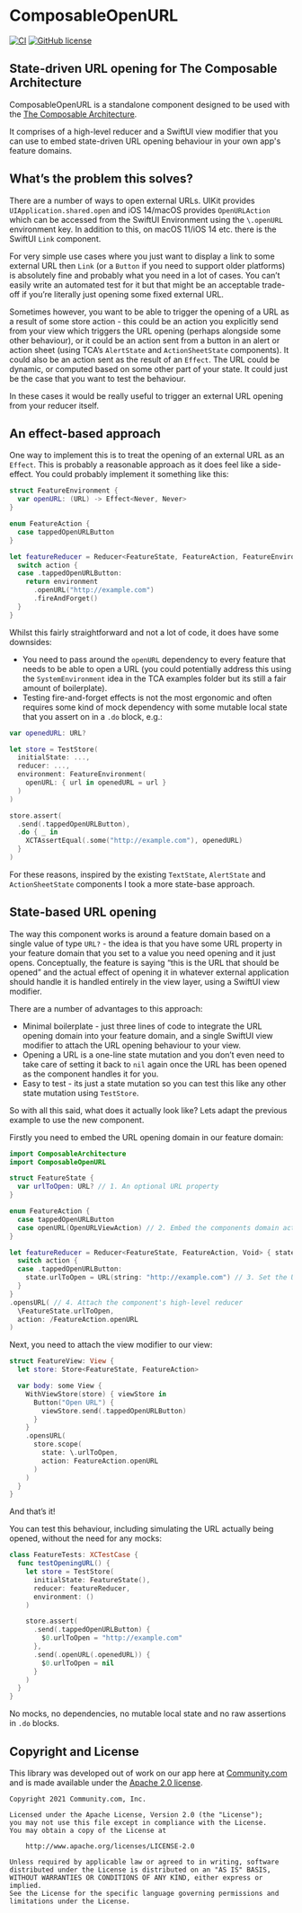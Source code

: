 # ComposableOpenURL

[![CI](https://github.com/Shimmur/composable-open-url/actions/workflows/ci.yml/badge.svg)](https://github.com/Shimmur/composable-open-url/actions/workflows/ci.yml)
[![GitHub license](https://img.shields.io/github/license/Shimmur/composable-open-url.svg)](https://github.com/Shimmur/composable-open-url/blob/master/LICENSE)

## State-driven URL opening for The Composable Architecture

ComposableOpenURL is a standalone component designed to be used with the [The Composable Architecture](https://github.com/pointfreeco/swift-composable-architecture).

It comprises of a high-level reducer and a SwiftUI view modifier that you can use to embed state-driven URL opening behaviour in your own app's feature domains.

## What’s the problem this solves?

There are a number of ways to open external URLs. UIKit provides `UIApplication.shared.open` and iOS 14/macOS provides `OpenURLAction` which can be accessed from the SwiftUI Environment using the `\.openURL` environment key. In addition to this, on macOS 11/iOS 14 etc. there is the SwiftUI `Link` component.

For very simple use cases where you just want to display a link to some external URL then `Link` (or a `Button` if you need to support older platforms) is absolutely fine and probably what you need in a lot of cases. You can’t easily write an automated test for it but that might be an acceptable trade-off if you’re literally just opening some fixed external URL.

Sometimes however, you want to be able to trigger the opening of a URL as a result of some store action - this could be an action you explicitly send from your view which triggers the URL opening (perhaps alongside some other behaviour), or it could be an action sent from a button in an alert or action sheet (using TCA’s `AlertState` and `ActionSheetState` components). It could also be an action sent as the result of an `Effect`. The URL could be dynamic, or computed based on some other part of your state. It could just be the case that you want to test the behaviour.

In these cases it would be really useful to trigger an external URL opening from your reducer itself.

## An effect-based approach

One way to implement this is to treat the opening of an external URL as an `Effect`. This is probably a reasonable approach as it does feel like a side-effect. You could probably implement it something like this:

```swift
struct FeatureEnvironment {
  var openURL: (URL) -> Effect<Never, Never>
}

enum FeatureAction {
  case tappedOpenURLButton
}

let featureReducer = Reducer<FeatureState, FeatureAction, FeatureEnvironment> { state, action environment in
  switch action {
  case .tappedOpenURLButton:
    return environment
      .openURL("http://example.com")
      .fireAndForget()  
  }
}
```

Whilst this fairly straightforward and not a lot of code, it does have some downsides:

* You need to pass around the `openURL` dependency to every feature that needs to be able to open a URL (you could potentially address this using the `SystemEnvironment` idea in the TCA examples folder but its still a fair amount of boilerplate).
* Testing fire-and-forget effects is not the most ergonomic and often requires some kind of mock dependency with some mutable local state that you assert on in a `.do` block, e.g.:

```swift
var openedURL: URL?

let store = TestStore(
  initialState: ...,
  reducer: ...,
  environment: FeatureEnvironment(
    openURL: { url in openedURL = url }
  )
)

store.assert(
  .send(.tappedOpenURLButton),
  .do { _ in
    XCTAssertEqual(.some("http://example.com"), openedURL)
  }
)
```

For these reasons, inspired by the existing `TextState`, `AlertState` and `ActionSheetState` components I took a more state-base approach.

## State-based URL opening

The way this component works is around a feature domain based on a single value of type `URL?` - the idea is that you have some URL property in your feature domain that you set to a value you need opening and it just opens. Conceptually, the feature is saying “this is the URL that should be opened” and the actual effect of opening it in whatever external application should handle it is handled entirely in the view layer, using a SwiftUI view modifier.

There are a number of advantages to this approach:

* Minimal boilerplate - just three lines of code to integrate the URL opening domain into your feature domain, and a single SwiftUI view modifier to attach the URL opening behaviour to your view.
* Opening a URL is a one-line state mutation and you don’t even need to take care of setting it back to `nil` again once the URL has been opened as the component handles it for you.
* Easy to test - its just a state mutation so you can test this like any other state mutation using `TestStore`.

So with all this said, what does it actually look like? Lets adapt the previous example to use the new component.

Firstly you need to embed the URL opening domain in our feature domain:

```swift
import ComposableArchitecture
import ComposableOpenURL

struct FeatureState {
  var urlToOpen: URL? // 1. An optional URL property
}

enum FeatureAction {
  case tappedOpenURLButton
  case openURL(OpenURLViewAction) // 2. Embed the components domain actions
}

let featureReducer = Reducer<FeatureState, FeatureAction, Void> { state, action, _ in
  switch action {
  case .tappedOpenURLButton:
    state.urlToOpen = URL(string: "http://example.com") // 3. Set the URL when you want to open it
  }
}
.opensURL( // 4. Attach the component's high-level reducer
  \FeatureState.urlToOpen,
  action: /FeatureAction.openURL
)
```

Next, you need to attach the view modifier to our view:

```swift
struct FeatureView: View {
  let store: Store<FeatureState, FeatureAction>

  var body: some View {
    WithViewStore(store) { viewStore in
      Button("Open URL") {
        viewStore.send(.tappedOpenURLButton)
      }
    }
    .opensURL(
      store.scope(
        state: \.urlToOpen,
        action: FeatureAction.openURL
      )
    )
  }
}
```

And that’s it!

You can test this behaviour, including simulating the URL actually being opened, without the need for any mocks:

```swift
class FeatureTests: XCTestCase {
  func testOpeningURL() {
    let store = TestStore(
      initialState: FeatureState(),
      reducer: featureReducer,
      environment: ()
    )

    store.assert(
      .send(.tappedOpenURLButton) {
        $0.urlToOpen = "http://example.com"
      },
      .send(.openURL(.openedURL)) {
        $0.urlToOpen = nil
      }
    )
  }
}
```

No mocks, no dependencies, no mutable local state and no raw assertions in `.do` blocks.

## Copyright and License

This library was developed out of work on our app here at [Community.com](http://community.com) and is made available under the [Apache 2.0 license](LICENSE).

```
Copyright 2021 Community.com, Inc.

Licensed under the Apache License, Version 2.0 (the "License");
you may not use this file except in compliance with the License.
You may obtain a copy of the License at

    http://www.apache.org/licenses/LICENSE-2.0

Unless required by applicable law or agreed to in writing, software
distributed under the License is distributed on an "AS IS" BASIS,
WITHOUT WARRANTIES OR CONDITIONS OF ANY KIND, either express or implied.
See the License for the specific language governing permissions and
limitations under the License.
```
